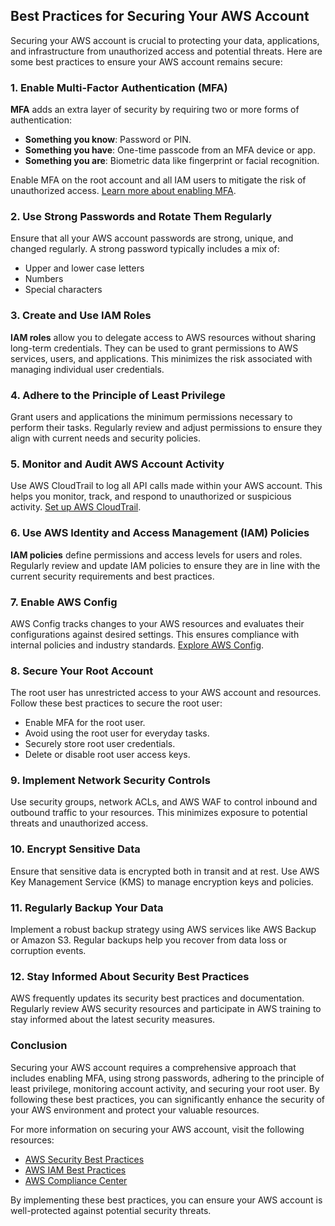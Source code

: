 ## Best Practices for Securing Your AWS Account

Securing your AWS account is crucial to protecting your data, applications, and infrastructure from unauthorized access and potential threats. Here are some best practices to ensure your AWS account remains secure:

### 1. Enable Multi-Factor Authentication (MFA)

**MFA** adds an extra layer of security by requiring two or more forms of authentication:
- **Something you know**: Password or PIN.
- **Something you have**: One-time passcode from an MFA device or app.
- **Something you are**: Biometric data like fingerprint or facial recognition.

Enable MFA on the root account and all IAM users to mitigate the risk of unauthorized access. [Learn more about enabling MFA](https://aws.amazon.com/iam/features/mfa/).

### 2. Use Strong Passwords and Rotate Them Regularly

Ensure that all your AWS account passwords are strong, unique, and changed regularly. A strong password typically includes a mix of:
- Upper and lower case letters
- Numbers
- Special characters

### 3. Create and Use IAM Roles

**IAM roles** allow you to delegate access to AWS resources without sharing long-term credentials. They can be used to grant permissions to AWS services, users, and applications. This minimizes the risk associated with managing individual user credentials.

### 4. Adhere to the Principle of Least Privilege

Grant users and applications the minimum permissions necessary to perform their tasks. Regularly review and adjust permissions to ensure they align with current needs and security policies.

### 5. Monitor and Audit AWS Account Activity

Use AWS CloudTrail to log all API calls made within your AWS account. This helps you monitor, track, and respond to unauthorized or suspicious activity. [Set up AWS CloudTrail](https://aws.amazon.com/cloudtrail/).

### 6. Use AWS Identity and Access Management (IAM) Policies

**IAM policies** define permissions and access levels for users and roles. Regularly review and update IAM policies to ensure they are in line with the current security requirements and best practices.

### 7. Enable AWS Config

AWS Config tracks changes to your AWS resources and evaluates their configurations against desired settings. This ensures compliance with internal policies and industry standards. [Explore AWS Config](https://aws.amazon.com/config/).

### 8. Secure Your Root Account

The root user has unrestricted access to your AWS account and resources. Follow these best practices to secure the root user:
- Enable MFA for the root user.
- Avoid using the root user for everyday tasks.
- Securely store root user credentials.
- Delete or disable root user access keys.

### 9. Implement Network Security Controls

Use security groups, network ACLs, and AWS WAF to control inbound and outbound traffic to your resources. This minimizes exposure to potential threats and unauthorized access.

### 10. Encrypt Sensitive Data

Ensure that sensitive data is encrypted both in transit and at rest. Use AWS Key Management Service (KMS) to manage encryption keys and policies.

### 11. Regularly Backup Your Data

Implement a robust backup strategy using AWS services like AWS Backup or Amazon S3. Regular backups help you recover from data loss or corruption events.

### 12. Stay Informed About Security Best Practices

AWS frequently updates its security best practices and documentation. Regularly review AWS security resources and participate in AWS training to stay informed about the latest security measures.

### Conclusion

Securing your AWS account requires a comprehensive approach that includes enabling MFA, using strong passwords, adhering to the principle of least privilege, monitoring account activity, and securing your root user. By following these best practices, you can significantly enhance the security of your AWS environment and protect your valuable resources.

For more information on securing your AWS account, visit the following resources:
- [AWS Security Best Practices](https://aws.amazon.com/whitepapers/aws-security-best-practices/)
- [AWS IAM Best Practices](https://docs.aws.amazon.com/IAM/latest/UserGuide/best-practices.html)
- [AWS Compliance Center](https://aws.amazon.com/compliance/)

By implementing these best practices, you can ensure your AWS account is well-protected against potential security threats.
